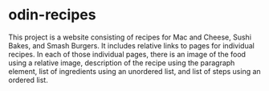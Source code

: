 # odin-recipes
This project is a website consisting of recipes for Mac and Cheese, Sushi Bakes,
and Smash Burgers. It includes relative links to pages for individual recipes.
In each of those individual pages, there is an image of the food using a
relative image, description of the recipe using the paragraph element,
list of ingredients using an unordered list, and list of steps using an ordered
list.